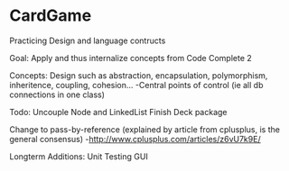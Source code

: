 CardGame
========

Practicing Design and language contructs

Goal: Apply and thus internalize concepts from Code Complete 2

Concepts:
Design such as abstraction, encapsulation, polymorphism, inheritence, coupling, cohesion...
-Central points of control (ie all db connections in one class)

Todo:
Uncouple Node and LinkedList
Finish Deck package

Change to pass-by-reference (explained by article from cplusplus, is the general consensus)
-http://www.cplusplus.com/articles/z6vU7k9E/

Longterm Additions:
Unit Testing
GUI
